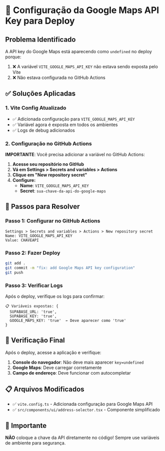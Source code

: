 # 🚀 Configuração da Google Maps API Key para Deploy

## Problema Identificado

A API key do Google Maps está aparecendo como `undefined` no deploy porque:
1. ❌ A variável `VITE_GOOGLE_MAPS_API_KEY` não estava sendo exposta pelo Vite
2. ❌ Não estava configurada no GitHub Actions

## ✅ Soluções Aplicadas

### 1. Vite Config Atualizado
- ✅ Adicionada configuração para `VITE_GOOGLE_MAPS_API_KEY`
- ✅ Variável agora é exposta em todos os ambientes
- ✅ Logs de debug adicionados

### 2. Configuração no GitHub Actions

**IMPORTANTE**: Você precisa adicionar a variável no GitHub Actions:

1. **Acesse seu repositório no GitHub**
2. **Vá em Settings > Secrets and variables > Actions**
3. **Clique em "New repository secret"**
4. **Configure:**
   - **Name**: `VITE_GOOGLE_MAPS_API_KEY`
   - **Secret**: `sua-chave-da-api-do-google-maps`

## 🔧 Passos para Resolver

### Passo 1: Configurar no GitHub Actions
```
Settings > Secrets and variables > Actions > New repository secret
Name: VITE_GOOGLE_MAPS_API_KEY
Value: CHAVEAPI
```

### Passo 2: Fazer Deploy
```bash
git add .
git commit -m "fix: add Google Maps API key configuration"
git push
```

### Passo 3: Verificar Logs
Após o deploy, verifique os logs para confirmar:
```
📋 Variáveis expostas: {
  SUPABASE_URL: 'true',
  SUPABASE_KEY: 'true',
  GOOGLE_MAPS_KEY: 'true'  ← Deve aparecer como 'true'
}
```

## 🎯 Verificação Final

Após o deploy, acesse a aplicação e verifique:

1. **Console do navegador**: Não deve mais aparecer `key=undefined`
2. **Google Maps**: Deve carregar corretamente
3. **Campo de endereço**: Deve funcionar com autocompletar

## 📋 Arquivos Modificados

- ✅ `vite.config.ts` - Adicionada configuração para Google Maps API
- ✅ `src/components/ui/address-selector.tsx` - Componente simplificado

## 🚨 Importante

**NÃO** coloque a chave da API diretamente no código! Sempre use variáveis de ambiente para segurança.

